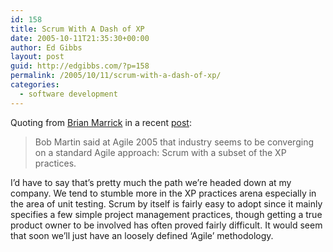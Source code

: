 ```yaml
---
id: 158
title: Scrum With A Dash of XP
date: 2005-10-11T21:35:30+00:00
author: Ed Gibbs
layout: post
guid: http://edgibbs.com/?p=158
permalink: /2005/10/11/scrum-with-a-dash-of-xp/
categories:
  - software development
---
```

Quoting from [Brian Marrick](http://www.testing.com/cgi-bin/blog/) in a recent [post](http://www.testing.com/cgi-bin/blog/2005/09/30#first-mover):

> Bob Martin said at Agile 2005 that industry seems to be converging on a standard Agile approach: Scrum with a subset of the XP practices.

I&#8217;d have to say that&#8217;s pretty much the path we&#8217;re headed down at my company. We tend to stumble more in the XP practices arena especially in the area of unit testing. Scrum by itself is fairly easy to adopt since it mainly specifies a few simple project management practices, though getting a true product owner to be involved has often proved fairly difficult. It would seem that soon we&#8217;ll just have an loosely defined &#8216;Agile&#8217; methodology.